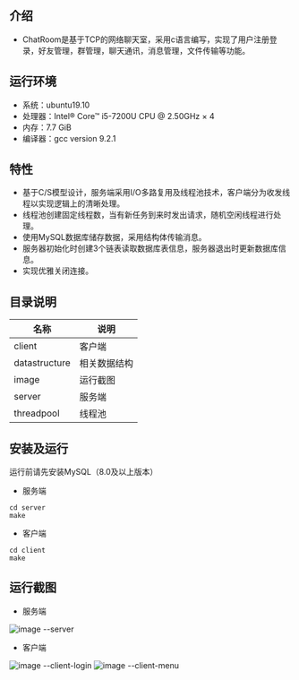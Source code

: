 ## 介绍
- ChatRoom是基于TCP的网络聊天室，采用c语言编写，实现了用户注册登录，好友管理，群管理，聊天通讯，消息管理，文件传输等功能。
## 运行环境
- 系统：ubuntu19.10
-  处理器：Intel® Core™ i5-7200U CPU @ 2.50GHz × 4
-  内存：7.7 GiB
-  编译器：gcc version 9.2.1
## 特性
- 基于C/S模型设计，服务端采用I/O多路复用及线程池技术，客户端分为收发线程以实现逻辑上的清晰处理。
- 线程池创建固定线程数，当有新任务到来时发出请求，随机空闲线程进行处理。
- 使用MySQL数据库储存数据，采用结构体传输消息。
- 服务器初始化时创建3个链表读取数据库表信息，服务器退出时更新数据库信息。
- 实现优雅关闭连接。
## 目录说明
| 名称 | 说明 |
|--|--|
| client | 客户端 |
| datastructure | 相关数据结构 |
| image | 运行截图 |
| server | 服务端 |
| threadpool | 线程池 |
## 安装及运行
运行前请先安装MySQL（8.0及以上版本）
- 服务端
```
cd server
make
```
- 客户端
```
cd client
make
```
## 运行截图
- 服务端

![image --server](https://raw.githubusercontent.com/yyyupeng/chatroom/master/image/server.png)
- 客户端

![image --client-login](https://raw.githubusercontent.com/yyyupeng/chatroom/master/image/login.png)
![image --client-menu](https://raw.githubusercontent.com/yyyupeng/chatroom/master/image/menu.png)
